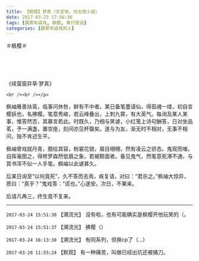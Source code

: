 ```yaml
---
title: 【枫樱】梦真（文言体，仿志怪小说）
date: 2017-03-23 17:56:36
tags: [霹雳布袋戏, 枫樱, 青灯夜话]
categories: [霹雳布袋戏同人]
---
```


<p dir="ltr"  >＃枫樱＃<br /><br /><br /><br /><br /></p> 
<p dir="ltr"  >《续萤窗异草&middot;梦真》
    
    <br /><br /></p> 
<p dir="ltr"  >枫岫雅善扶鸾，临事问休咎，鲜有不中者。某日备笔墨请仙，得孤魂一缕，初自言樱妖也，名拂樱。笔意秀峻，若云峰叠出，上刺九霄，有大英气。每询及某人某事，惟答然否，其寡言若此。时既久，乃相与笑谑，小红笺上诗句酬答，日对坐品茗，予一满盏，置空座，刻间亦见杯罄矣。遂与为友，渐无时不相对，无事不相问，独不肯述生平。</p> 
<p dir="ltr"  >枫岫曾戏就丹青，臆绘其容，粉裳花貌，眉目栩栩，然有凌云之骄态。鬼观而嗤，自挥毫图之，得修罗森然低眉之象，若被黥面者。备见鬼气，然笔意死滞不通，与其书浑不似一人手笔。枫岫以此谑甚久。</p> 
<p dir="ltr"  >后某日询至“以何竟死”，久不答而去焉，疾复请，对曰：“君杀之。”枫岫大惊异，质曰：“真乎？”鬼戏答：“谎也。”心遂安。次日，不果来。</p> 
<p dir="ltr"  >后请凡再三，终生竟不复来。</p>

<!-- more -->

---

`2017-03-24 15:51:30` 【溯流光】 没有啦，也有可能确实是枫樱开他玩笑的（。

`2017-03-24 15:51:37` 【溯流光】 拂樱（）

`2017-03-24 16:13:38` 【溯流光】 有同系列，但换cp了（…）

`2017-03-28 11:55:24` 【默观】 有一种痛苦，叫做已经出坑还被捅刀。
